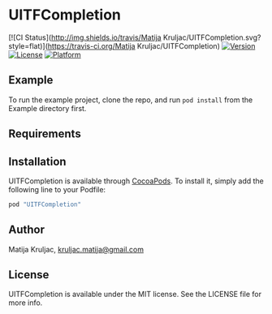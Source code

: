 # UITFCompletion

[![CI Status](http://img.shields.io/travis/Matija Kruljac/UITFCompletion.svg?style=flat)](https://travis-ci.org/Matija Kruljac/UITFCompletion)
[![Version](https://img.shields.io/cocoapods/v/UITFCompletion.svg?style=flat)](http://cocoapods.org/pods/UITFCompletion)
[![License](https://img.shields.io/cocoapods/l/UITFCompletion.svg?style=flat)](http://cocoapods.org/pods/UITFCompletion)
[![Platform](https://img.shields.io/cocoapods/p/UITFCompletion.svg?style=flat)](http://cocoapods.org/pods/UITFCompletion)

## Example

To run the example project, clone the repo, and run `pod install` from the Example directory first.

## Requirements

## Installation

UITFCompletion is available through [CocoaPods](http://cocoapods.org). To install
it, simply add the following line to your Podfile:

```ruby
pod "UITFCompletion"
```

## Author

Matija Kruljac, kruljac.matija@gmail.com

## License

UITFCompletion is available under the MIT license. See the LICENSE file for more info.
